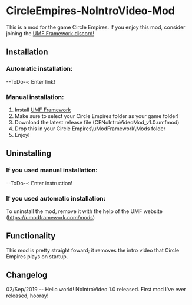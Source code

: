 # CircleEmpires-NoIntroVideo-Mod
This is a mod for the game Circle Empires.
If you enjoy this mod, consider joining the [UMF Framework discord!](https://discordapp.com/invite/FMrhTnH)

## Installation
### Automatic installation:
--ToDo--: Enter link!

### Manual installation:
1. Install [UMF Framework](https://umodframework.com/wiki/install)
2. Make sure to select your Circle Empires folder as your game folder!
3. Download the latest release file (CENoIntroVideoMod_v1.0.umfmod)
4. Drop this in your Circle Empires\uModFramework\Mods folder
5. Enjoy!


## Uninstalling
### If you used manual installation:
--ToDo--: Enter instruction!
### If you used automatic installation:
To uninstall the mod, remove it with the help of the UMF website (https://umodframework.com/mods)

## Functionality
This mod is pretty straight foward; it removes the intro video that Circle Empires plays on startup.

## Changelog
 02/Sep/2019 -- Hello world!
	NoIntroVideo 1.0 released. First mod I've ever released, hooray!
	
